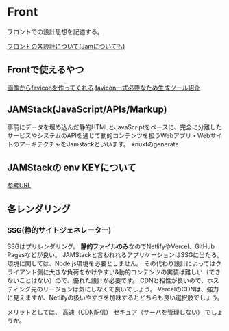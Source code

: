 # Front

フロントでの設計思想を記述する。

[フロントの各設計について(Jamについても)](https://qiita.com/ozaki25/items/4075d03278d1fb51cc37)

## Frontで使えるやつ

[画像からfaviconを作ってくれる](https://realfavicongenerator.net/)
[favicon一式必要なため生成ツール紹介](https://zenn.dev/toshihide2000/articles/a41031f1003cf2)

## JAMStack(JavaScript/APIs/Markup)

事前にデータを埋め込んだ静的HTMLとJavaScriptをベースに、完全に分離したサービスやシステムのAPIを通じて動的コンテンツを扱うWebアプリ・WebサイトのアーキテクチャをJamstackといいます。
※nuxtのgenerate

## JAMStackの env KEYについて

[参考URL](https://blog.microcms.io/nuxt-secure-api-key/)

## 各レンダリング


### SSG(静的サイトジェネレーター)

SSGはプリレンダリング。
**静的ファイルのみ**なのでNetlifyやVercel、GitHub Pagesなどが良い。
JAMStackと言われれるアプリケーションはSSGに当たる。
環境に関しては、Node.js環境を必要としません。
その代わり設計によってはクライアント側に大きな負荷をかけやすい&動的コンテンツの実装は難しい（できないことはない）ので、優れた設計が必要です。
CDNと相性が良いので、ホスティング先のリージョンは気にしなくて良いでしょう。
VercelのCDNは、強力に見えますが、Netlifyの扱いやすさを加味するとどちらも良い選択肢でしょう。

メリットとしては、
高速（CDN配信）
セキュア（サーバを管理しない）
でしょうか。

